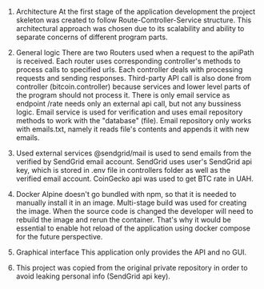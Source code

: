 1. Architecture
At the first stage of the application development the project skeleton
was created to follow Route-Controller-Service structure.
This architectural approach was chosen due to its scalability and ability to separate concerns 
of different program parts. 

2. General logic
There are two Routers used when a request to the apiPath is received. 
Each router uses corresponding controller's methods to process calls to specified urls.
Each controller deals with processing requests and sending responses. Third-party API call is also 
done from controller (bitcoin.controller) because services and lower level parts of the program should
not process it.
There is only email service as endpoint /rate needs only an external api call, but not any bussiness logic.
Email service is used for verification and uses email repository methods to work with the "database" (file).
Email repository only works with emails.txt, namely it reads file's contents and appends it with new emails.

3. Used external services
@sendgrid/mail is used to send emails from the verified by SendGrid email account. SendGrid uses user's 
SendGrid api key, which is stored in .env file in controllers folder as well as the verified email account.
CoinGecko api was used to get BTC rate in UAH.

4. Docker
Alpine doesn't go bundled with npm, so that it is needed to manually install it in an image. 
Multi-stage build was used for creating the image.
When the source code is changed the developer will need to rebuild the image and rerun the container. That's why
it would be essential to enable hot reload of the application using docker compose for the future perspective.

5. Graphical interface
This application only provides the API and no GUI.

6. This project was copied from the original private repository in order to avoid leaking personal info (SendGrid api key).
